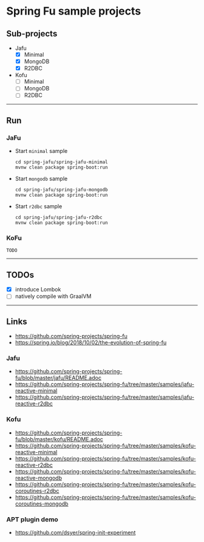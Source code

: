 
# Spring Fu sample projects

## Sub-projects

* Jafu
	- [x] Minimal
	- [x] MongoDB
	- [x] R2DBC
* Kofu
	- [ ] Minimal
	- [ ] MongoDB
	- [ ] R2DBC

---

## Run

### JaFu

* Start `minimal` sample
	```
	cd spring-jafu/spring-jafu-minimal
	mvnw clean package spring-boot:run
	```

* Start `mongodb` sample 
	```
	cd spring-jafu/spring-jafu-mongodb
	mvnw clean package spring-boot:run
	```

* Start `r2dbc` sample 
	```
	cd spring-jafu/spring-jafu-r2dbc
	mvnw clean package spring-boot:run
	```

### KoFu

`TODO`

---

## TODOs

- [x] introduce Lombok
- [ ] natively compile with GraalVM

---

## Links

* https://github.com/spring-projects/spring-fu
* https://spring.io/blog/2018/10/02/the-evolution-of-spring-fu

### Jafu
* https://github.com/spring-projects/spring-fu/blob/master/jafu/README.adoc
* https://github.com/spring-projects/spring-fu/tree/master/samples/jafu-reactive-minimal
* https://github.com/spring-projects/spring-fu/tree/master/samples/jafu-reactive-r2dbc

### Kofu
* https://github.com/spring-projects/spring-fu/blob/master/kofu/README.adoc
* https://github.com/spring-projects/spring-fu/tree/master/samples/kofu-reactive-minimal
* https://github.com/spring-projects/spring-fu/tree/master/samples/kofu-reactive-r2dbc
* https://github.com/spring-projects/spring-fu/tree/master/samples/kofu-reactive-mongodb
* https://github.com/spring-projects/spring-fu/tree/master/samples/kofu-coroutines-r2dbc
* https://github.com/spring-projects/spring-fu/tree/master/samples/kofu-coroutines-mongodb

### APT plugin demo
* https://github.com/dsyer/spring-init-experiment

